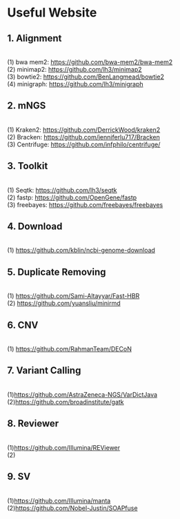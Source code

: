# Useful Website
## 1. Alignment
</br>(1) bwa mem2: https://github.com/bwa-mem2/bwa-mem2
</br>(2) minimap2: https://github.com/lh3/minimap2
</br>(3) bowtie2: https://github.com/BenLangmead/bowtie2
</br>(4) minigraph: https://github.com/lh3/minigraph
## 2. mNGS
</br>(1) Kraken2: https://github.com/DerrickWood/kraken2
</br>(2) Bracken: https://github.com/jenniferlu717/Bracken
</br>(3) Centrifuge: https://github.com/infphilo/centrifuge/
## 3. Toolkit
</br>(1) Seqtk: https://github.com/lh3/seqtk
</br>(2) fastp: https://github.com/OpenGene/fastp
</br>(3) freebayes: https://github.com/freebayes/freebayes
## 4. Download
</br>(1) https://github.com/kblin/ncbi-genome-download
## 5. Duplicate Removing
</br>(1) https://github.com/Sami-Altayyar/Fast-HBR
</br>(2) https://github.com/yuansliu/minirmd
## 6. CNV
</br>(1) https://github.com/RahmanTeam/DECoN
## 7. Variant Calling
</br>(1)https://github.com/AstraZeneca-NGS/VarDictJava
</br>(2)https://github.com/broadinstitute/gatk
## 8. Reviewer
</br>(1)https://github.com/Illumina/REViewer
</br>(2)
## 9. SV
</br> (1)https://github.com/Illumina/manta
</br> (2)https://github.com/Nobel-Justin/SOAPfuse

